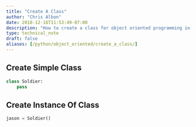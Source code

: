 ```yaml
---
title: "Create A Class"
author: "Chris Albon"
date: 2018-12-16T11:53:49-07:00
description: "How to create a class for object oriented programming in Python."
type: technical_note
draft: false
aliases: [/python/object_oriented/create_a_class/]
---
```

## Create Simple Class


```python
class Soldier: 
    pass
```

## Create Instance Of Class


```python
jason = Soldier()
```
